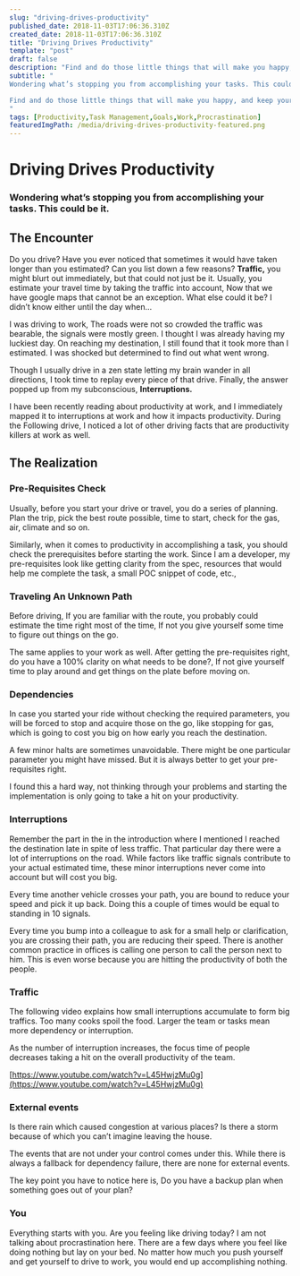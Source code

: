 ```yaml
---
slug: "driving-drives-productivity"
published_date: 2018-11-03T17:06:36.310Z
created_date: 2018-11-03T17:06:36.310Z
title: "Driving Drives Productivity"
template: "post"
draft: false
description: "Find and do those little things that will make you happy, and keep your energy up. You will find the push to strike off the items from your task list. Think through and plan things ahead."
subtitle: "
Wondering what’s stopping you from accomplishing your tasks. This could be it.

Find and do those little things that will make you happy, and keep your energy up. You will find the push to strike off the items from your task list. Think through and plan things ahead.
"
tags: [Productivity,Task Management,Goals,Work,Procrastination]
featuredImgPath: /media/driving-drives-productivity-featured.png
---
```

# Driving Drives Productivity

### Wondering what’s stopping you from accomplishing your tasks. This could be it.

## The Encounter

Do you drive? Have you ever noticed that sometimes it would have taken longer than you estimated? Can you list down a few reasons? **Traffic,** you might blurt out immediately, but that could not just be it. Usually, you estimate your travel time by taking the traffic into account, Now that we have google maps that cannot be an exception. What else could it be? I didn’t know either until the day when…

I was driving to work, The roads were not so crowded the traffic was bearable, the signals were mostly green. I thought I was already having my luckiest day. On reaching my destination, I still found that it took more than I estimated. I was shocked but determined to find out what went wrong.

Though I usually drive in a zen state letting my brain wander in all directions, I took time to replay every piece of that drive. Finally, the answer popped up from my subconscious, **Interruptions.**

I have been recently reading about productivity at work, and I immediately mapped it to interruptions at work and how it impacts productivity. During the Following drive, I noticed a lot of other driving facts that are productivity killers at work as well.

## The Realization

### Pre-Requisites Check

Usually, before you start your drive or travel, you do a series of planning. Plan the trip, pick the best route possible, time to start, check for the gas, air, climate and so on.

Similarly, when it comes to productivity in accomplishing a task, you should check the prerequisites before starting the work. Since I am a developer, my pre-requisites look like getting clarity from the spec, resources that would help me complete the task, a small POC snippet of code, etc.,

### Traveling An Unknown Path

Before driving, If you are familiar with the route, you probably could estimate the time right most of the time, If not you give yourself some time to figure out things on the go.

The same applies to your work as well. After getting the pre-requisites right, do you have a 100% clarity on what needs to be done?, If not give yourself time to play around and get things on the plate before moving on.

### Dependencies

In case you started your ride without checking the required parameters, you will be forced to stop and acquire those on the go, like stopping for gas, which is going to cost you big on how early you reach the destination.

A few minor halts are sometimes unavoidable. There might be one particular parameter you might have missed. But it is always better to get your pre-requisites right.

I found this a hard way, not thinking through your problems and starting the implementation is only going to take a hit on your productivity.

### Interruptions

Remember the part in the in the introduction where I mentioned I reached the destination late in spite of less traffic. That particular day there were a lot of interruptions on the road. While factors like traffic signals contribute to your actual estimated time, these minor interruptions never come into account but will cost you big.

Every time another vehicle crosses your path, you are bound to reduce your speed and pick it up back. Doing this a couple of times would be equal to standing in 10 signals.

Every time you bump into a colleague to ask for a small help or clarification, you are crossing their path, you are reducing their speed. There is another common practice in offices is calling one person to call the person next to him. This is even worse because you are hitting the productivity of both the people.

### Traffic

The following video explains how small interruptions accumulate to form big traffics. Too many cooks spoil the food. Larger the team or tasks mean more dependency or interruption.

As the number of interruption increases, the focus time of people decreases taking a hit on the overall productivity of the team.

[https://www.youtube.com/watch?v=L45HwjzMu0g](https://www.youtube.com/watch?v=L45HwjzMu0g)

### External events

Is there rain which caused congestion at various places? Is there a storm because of which you can’t imagine leaving the house.

The events that are not under your control comes under this. While there is always a fallback for dependency failure, there are none for external events.

The key point you have to notice here is, Do you have a backup plan when something goes out of your plan?

### You

Everything starts with you. Are you feeling like driving today? I am not talking about procrastination here. There are a few days where you feel like doing nothing but lay on your bed. No matter how much you push yourself and get yourself to drive to work, you would end up accomplishing nothing.


